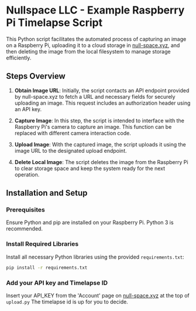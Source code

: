 # Nullspace LLC - Example Raspberry Pi Timelapse Script

This Python script facilitates the automated process of capturing an image on a Raspberry Pi, uploading it to a cloud storage in [null-space.xyz](https://null-space.xyz), and then deleting the image from the local filesystem to manage storage efficiently.

## Steps Overview

1. **Obtain Image URL**: Initially, the script contacts an API endpoint provided by null-space.xyz to fetch a URL and necessary fields for securely uploading an image. This request includes an authorization header using an API key.

2. **Capture Image**: In this step, the script is intended to interface with the Raspberry Pi's camera to capture an image. This function can be replaced with different camera interaction code.

3. **Upload Image**: With the captured image, the script uploads it using the image URL to the designated upload endpoint.

4. **Delete Local Image**: The script deletes the image from the Raspberry Pi to clear storage space and keep the system ready for the next operation.

## Installation and Setup

### Prerequisites
Ensure Python and pip are installed on your Raspberry Pi. Python 3 is recommended.

### Install Required Libraries
Install all necessary Python libraries using the provided `requirements.txt`:

```bash
pip install -r requirements.txt
```

### Add your API key and Timelapse ID
Insert your API_KEY from the 'Account' page on [null-space.xyz](https://null-space.xyz) at the top of `upload.py`
The timelapse id is up for you to decide.